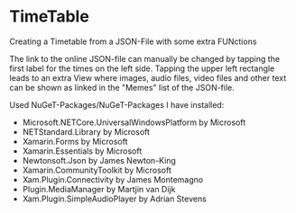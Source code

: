 # TimeTable
Creating a Timetable from a JSON-File with some extra FUNctions

The link to the online JSON-file can manually be changed by tapping the first label for the times on the left side.
Tapping the upper left rectangle leads to an extra View where images, audio files, video files and other text can be shown as linked in the "Memes" list of the JSON-file.

Used NuGeT-Packages/NuGeT-Packages I have installed:
  - Microsoft.NETCore.UniversalWindowsPlatform      by Microsoft
  - NETStandard.Library                             by Microsoft
  - Xamarin.Forms                                   by Microsoft
  - Xamarin.Essentials                              by Microsoft
  - Newtonsoft.Json                                 by James Newton-King
  - Xamarin.CommunityToolkit                        by Microsoft
  - Xam.Plugin.Connectivity                         by James Montemagno
  - Plugin.MediaManager                             by Martjin van Dijk
  - Xam.Plugin.SimpleAudioPlayer                    by Adrian Stevens
